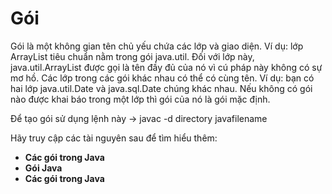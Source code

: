 # Gói
Gói là một không gian tên chủ yếu chứa các lớp và giao diện. Ví dụ: lớp ArrayList tiêu chuẩn nằm trong gói java.util. Đối với lớp này, java.util.ArrayList được gọi là tên đầy đủ của nó vì cú pháp này không có sự mơ hồ. Các lớp trong các gói khác nhau có thể có cùng tên. Ví dụ: bạn có hai lớp java.util.Date và java.sql.Date chúng khác nhau. Nếu không có gói nào được khai báo trong một lớp thì gói của nó là gói mặc định.

Để tạo gói sử dụng lệnh này -> javac -d directory javafilename

Hãy truy cập các tài nguyên sau để tìm hiểu thêm:
- **Các gói trong Java**
- **Gói Java**
- **Các gói trong Java**
